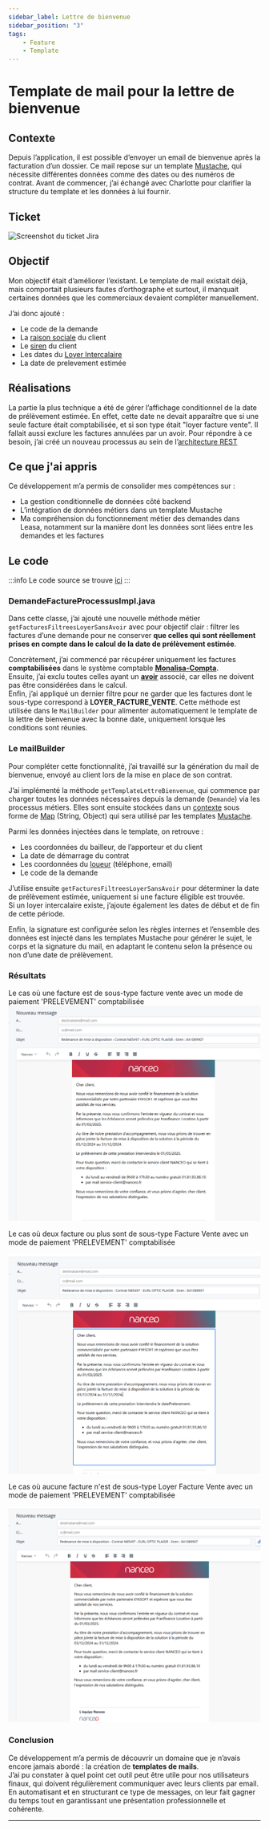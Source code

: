 ```yaml
---
sidebar_label: Lettre de bienvenue
sidebar_position: "3"
tags: 
    - Feature
    - Template
---
```

# Template de mail pour la lettre de bienvenue

## Contexte

Depuis l’application, il est possible d’envoyer un email de bienvenue après la facturation d’un dossier.
Ce mail repose sur un template [Mustache](./../../Annexes/mustache.md), qui nécessite différentes données comme des dates ou des numéros de contrat. Avant de commencer, j’ai échangé avec Charlotte pour clarifier la structure du template et les données à lui fournir.

## Ticket

![Screenshot du ticket Jira](/img/feature/ticket/lettre_bienvenue.png)

## Objectif

Mon objectif était d’améliorer l’existant. Le template de mail existait déjà, mais comportait plusieurs fautes d’orthographe et surtout, il manquait certaines données que les commerciaux devaient compléter manuellement.

J’ai donc ajouté :

- Le code de la demande
- La [raison sociale](../../glossaire/Vocab_metier.md#raison-sociale) du client
- Le [siren](../../glossaire/Vocab_metier.md#siren) du client
- Les dates du [Loyer Intercalaire](../../glossaire/Vocab_metier.md#loyer-intercalaire)
- La date de prelevement estimée

## Réalisations

La partie la plus technique a été de gérer l’affichage conditionnel de la date de prélèvement estimée.
En effet, cette date ne devait apparaître que si une seule facture était comptabilisée, et si son type était "loyer facture vente".
Il fallait aussi exclure les factures annulées par un avoir.
Pour répondre à ce besoin, j’ai créé un nouveau processus au sein de l’[architecture REST](./../../Annexes/archi_rest.png)

## Ce que j'ai appris

Ce développement m’a permis de consolider mes compétences sur :

- La gestion conditionnelle de données côté backend
- L’intégration de données métiers dans un template Mustache
- Ma compréhension du fonctionnement métier des demandes dans Leasa, notamment sur la manière dont les données sont liées entre les demandes et les factures

## Le code

:::info
Le code source se trouve [ici](../../annexes/bout_de_code/FEAT/codeSource_LettreBienvenue.md)
:::

### DemandeFactureProcessusImpl.java

Dans cette classe, j’ai ajouté une nouvelle méthode métier `getFacturesFiltreesLoyerSansAvoir` avec pour objectif clair : filtrer les factures d’une demande pour ne conserver **que celles qui sont réellement prises en compte dans le calcul de la date de prélèvement estimée**. 

Concrètement, j’ai commencé par récupérer uniquement les factures **comptabilisées** dans le système comptable [**Monalisa-Compta**](./../../Annexes/compta.md).  
Ensuite, j’ai exclu toutes celles ayant un **[avoir](../../glossaire/Vocab_metier.md#avoir)** associé, car elles ne doivent pas être considérées dans le calcul.  
Enfin, j’ai appliqué un dernier filtre pour ne garder que les factures dont le sous-type correspond à **LOYER_FACTURE_VENTE**.
Cette méthode est utilisée dans le `MailBuilder` pour alimenter automatiquement le template de la lettre de bienvenue avec la bonne date, uniquement lorsque les conditions sont réunies.

### Le mailBuilder

Pour compléter cette fonctionnalité, j’ai travaillé sur la génération du mail de bienvenue, envoyé au client lors de la mise en place de son contrat.

J’ai implémenté la méthode `getTemplateLettreBienvenue`, qui commence par charger toutes les données nécessaires depuis la demande (`Demande`) via les processus métiers.  Elles sont ensuite stockées dans un [contexte](../../glossaire/Vocab.md#contexte) sous forme de [Map](../../glossaire/Vocab.md#map) (String, Object) qui sera utilisé par les templates [Mustache](./../../annexes/mustache).

Parmi les données injectées dans le template, on retrouve :  

- Les coordonnées du bailleur, de l’apporteur et du client
- La date de démarrage du contrat  
- Les coordonnées du [loueur](../../glossaire/Vocab_metier.md#loueur) (téléphone, email)  
- Le code de la demande  

J’utilise ensuite `getFacturesFiltreesLoyerSansAvoir` pour déterminer la date de prélèvement estimée, uniquement si une facture éligible est trouvée.  
Si un loyer intercalaire existe, j’ajoute également les dates de début et de fin de cette période.

Enfin, la signature est configurée selon les règles internes et l’ensemble des données est injecté dans les templates Mustache pour générer le sujet, le corps et la signature du mail, en adaptant le contenu selon la présence ou non d’une date de prélèvement.

### Résultats

Le cas où une facture est de sous-type facture vente avec un mode de paiement 'PRELEVEMENT' comptabilisée
![screenshoot du mail de bienvenue](./../../../static/img/feature/mail_1_facture.png)

Le cas où deux facture ou plus sont de sous-type Facture Vente avec un mode de paiement 'PRELEVEMENT' comptabilisée

![screenshoot du mail de bienvenue](./../../../static/img/feature/mail_2_factures.png)

Le cas où aucune facture n'est de sous-type Loyer Facture Vente avec un mode de paiement 'PRELEVEMENT' comptabilisée

![screenshoot du mail de bienvenue](./../../../static/img/feature/mail_0_facture.png)

### Conclusion

Ce développement m’a permis de découvrir un domaine que je n’avais encore jamais abordé : la création de **templates de mails**.  
J’ai pu constater à quel point cet outil peut être utile pour nos utilisateurs finaux, qui doivent régulièrement communiquer avec leurs clients par email.  
En automatisant et en structurant ce type de messages, on leur fait gagner du temps tout en garantissant une présentation professionnelle et cohérente.

---
